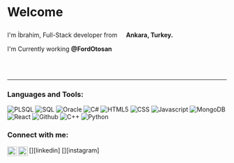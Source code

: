 # Welcome

I'm İbrahim, Full-Stack developer from <img src="https://image.flaticon.com/icons/svg/940/940164.svg" width="12" height="22" /> **Ankara, Turkey.**

I'm Currently working **@FordOtosan** <img src="https://intesasoft.com/wp-content/uploads/2018/11/ford-otosan-logo.png" width="19" height="15" />

<br/>
<br/>

---

### Languages and Tools:

![PLSQL](https://img.shields.io/badge/PLSQL-%E2%81%AD%E2%81%AD%E2%81%AD-red)
![SQL](https://img.shields.io/badge/C++-%E2%81%AD%E2%81%AD%E2%81%AD-blue)
![Oracle](https://img.shields.io/badge/PLSQL-%E2%81%AD%E2%81%AD%E2%81%AD-red)
![C#](https://img.shields.io/badge/C++-%E2%81%AD%E2%81%AD%E2%81%AD-purple)
![HTML5](https://img.shields.io/badge/C++-%E2%81%AD%E2%81%AD%E2%81%AD-red)
![CSS](https://img.shields.io/badge/C++-%E2%81%AD%E2%81%AD%E2%81%AD-blue)
![Javascript](https://img.shields.io/badge/C++-%E2%81%AD%Ea2%81%AD%E2%81%AD-yellow)
![MongoDB](https://img.shields.io/badge/C++-%E2%81%AD%E2%81%AD%E2%81%AD-green)
![React](https://img.shields.io/badge/PLSQL-%E2%81%AD%E2%81%AD%E2%81%AD-blue)
![Github](https://img.shields.io/badge/C++-%E2%81%AD%E2%81%AD%E2%81%AD-black)
![C++](https://img.shields.io/badge/C++-%E2%81%AD%E2%81%AD%E2%81%AD-blue)
![Python](https://img.shields.io/badge/C++-%E2%81%AD%E2%81%AD%E2%81%AD-yellow)


### Connect with me:

[<img align="left" alt="ibrahim-dönmez | LinkedIn" width="22px" src="https://cdn.jsdelivr.net/npm/simple-icons@v3/icons/linkedin.svg" />][linkedin]
[<img align="left" alt="6ibrahimm | Instagram" width="22px" src="https://cdn.jsdelivr.net/npm/simple-icons@v3/icons/instagram.svg" />][instagram]

